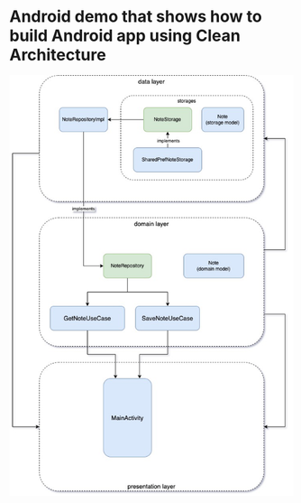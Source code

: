 # Android demo that shows how to build Android app using Clean Architecture

<img src="screenshots/architecture diagram.jpg">